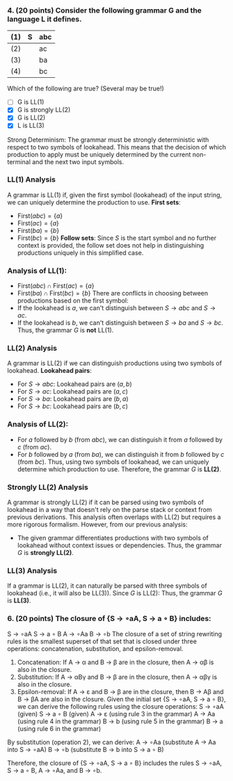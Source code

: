 ### 4. (20 points) Consider the following grammar G and the language L it defines.

| (1) | S   | abc |
| ---: | :---: | :--- |
| (2) |     | ac  |
| (3) |     | ba  |
| (4) |     | bc  |
Which of the following are true? (Several may be true!)
- [ ] G is LL(1)
- [x] G is strongly LL(2)
- [x] G is LL(2)
- [x] L is LL(3)

Strong Determinism: The grammar must be strongly deterministic with respect to two symbols of lookahead. This means that the decision of which production to apply must be uniquely determined by the current non-terminal and the next two input symbols.
### LL(1) Analysis
A grammar is LL(1) if, given the first symbol (lookahead) of the input string, we can uniquely determine the production to use.
**First sets**:
- $\text{First}(abc) = \{a\}$
- $\text{First}(ac) = \{a\}$
- $\text{First}(ba) = \{b\}$
- $\text{First}(bc) = \{b\}$
**Follow sets**:
Since $S$ is the start symbol and no further context is provided, the follow set does not help in distinguishing productions uniquely in this simplified case.
### Analysis of LL(1):
- $\text{First}(abc) \cap \text{First}(ac) = \{a\}$
- $\text{First}(ba) \cap \text{First}(bc) = \{b\}$
There are conflicts in choosing between productions based on the first symbol:
- If the lookahead is $a$, we can't distinguish between $S \rightarrow abc$ and $S \rightarrow ac$.
- If the lookahead is $b$, we can't distinguish between $S \rightarrow ba$ and $S \rightarrow bc$.
Thus, the grammar $G$ is **not** LL(1).
### LL(2) Analysis
A grammar is LL(2) if we can distinguish productions using two symbols of lookahead.
**Lookahead pairs**:
- For $S \rightarrow abc$: Lookahead pairs are $(a, b)$
- For $S \rightarrow ac$: Lookahead pairs are $(a, c)$
- For $S \rightarrow ba$: Lookahead pairs are $(b, a)$
- For $S \rightarrow bc$: Lookahead pairs are $(b, c)$
### Analysis of LL(2):
- For $a$ followed by $b$ (from $abc$), we can distinguish it from $a$ followed by $c$ (from $ac$).
- For $b$ followed by $a$ (from $ba$), we can distinguish it from $b$ followed by $c$ (from $bc$).
Thus, using two symbols of lookahead, we can uniquely determine which production to use. Therefore, the grammar $G$ is **LL(2)**.
### Strongly LL(2) Analysis
A grammar is strongly LL(2) if it can be parsed using two symbols of lookahead in a way that doesn't rely on the parse stack or context from previous derivations. This analysis often overlaps with LL(2) but requires a more rigorous formalism. However, from our previous analysis:
- The given grammar differentiates productions with two symbols of lookahead without context issues or dependencies.
Thus, the grammar $G$ is **strongly LL(2)**.
### LL(3) Analysis
If a grammar is LL(2), it can naturally be parsed with three symbols of lookahead (i.e., it will also be LL(3)). Since $G$ is LL(2):
Thus, the grammar $G$ is **LL(3)**.
### 6. (20 points) The closure of {S → ∘aA, S → a ∘ B} includes:

S → ∘aA
S → a ∘ B
A → ∘Aa
B → ∘b
The closure of a set of string rewriting rules is the smallest superset of that set that is closed under three operations: concatenation, substitution, and epsilon-removal.
1. Concatenation: If A → α and B → β are in the closure, then A → αβ is also in the closure.
2. Substitution: If A → αBγ and B → β are in the closure, then A → αβγ is also in the closure.
3. Epsilon-removal: If A → ε and B → β are in the closure, then B → Aβ and B → βA are also in the closure.
Given the initial set {S → ∘aA, S → a ∘ B}, we can derive the following rules using the closure operations:
S → ∘aA (given)
S → a ∘ B (given)
A → ε (using rule 3 in the grammar)
A → Aa (using rule 4 in the grammar)
B → b (using rule 5 in the grammar)
B → a (using rule 6 in the grammar)

By substitution (operation 2), we can derive:
A → ∘Aa (substitute A → Aa into S → ∘aA)
B → ∘b (substitute B → b into S → a ∘ B)

Therefore, the closure of {S → ∘aA, S → a ∘ B} includes the rules S → ∘aA, S → a ∘ B, A → ∘Aa, and B → ∘b.
